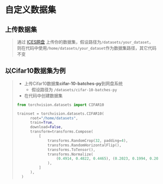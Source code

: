 # 自定义数据集

## 上传数据集
> 通过 [ICES网盘](http://10.249.181.72:8079/file) 上传你的数据集，假设路径为```/datasets/your_dataset```，
> 则在代码中使用```/home/datasets/your_dataset```作为数据集路径，其它代码不变

## 以Cifar10数据集为例
> * 上传Cifar10数据集**cifar-10-batches-py**到网盘系统
>   * 假设路径为 ```/datasets/cifar-10-batches-py```
> * 在代码中创建数据集
> ```python
> from torchvision.datasets import CIFAR10
> 
> trainset = torchvision.datasets.CIFAR10(
>       root="/home/datasets",
>       train=True,
>       download=False,
>       transform=transforms.Compose(
>           [
>               transforms.RandomCrop(32, padding=4),
>               transforms.RandomHorizontalFlip(),
>               transforms.ToTensor(),
>               transforms.Normalize(
>                   (0.4914, 0.4822, 0.4465), (0.2023, 0.1994, 0.2010)
>               ),
>           ]
>       ),
>   )
> ```
